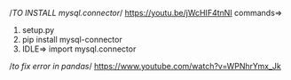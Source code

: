 /*TO INSTALL mysql.connector*/
https://youtu.be/jWcHIF4tnNI
commands=>
1. setup.py
2. pip install mysql-connector
3. IDLE=> import mysql.connector

/*to fix error in pandas*/
https://www.youtube.com/watch?v=WPNhrYmx_Jk
